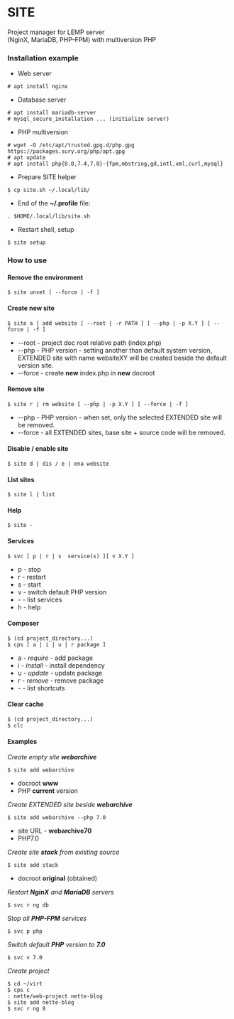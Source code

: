 # SITE
Project manager for LEMP server\
(NginX, MariaDB, PHP-FPM) with multiversion PHP

### Installation example
- Web server
```
# apt install nginx
```
- Database server
```
# apt install mariadb-server
# mysql_secure_installation ... (initialize server)
```
- PHP multiversion
```
# wget -O /etc/apt/trusted.gpg.d/php.gpg https://packages.sury.org/php/apt.gpg
# apt update
# apt install php{8.0,7.4,7.0}-{fpm,mbstring,gd,intl,xml,curl,mysql}
```
- Prepare SITE helper
```
$ cp site.sh ~/.local/lib/
```
- End of the **~/.profile** file:
```
. $HOME/.local/lib/site.sh
```
- Restart shell, setup
```
$ site setup
```
### How to use
#### Remove the environment
```
$ site unset [ --force | -f ]
```
#### Create new site
```
$ site a | add website [ --root | -r PATH ] [ --php | -p X.Y ] [ --force | -f ]
```
- --root - project doc root relative path (index.php)
- --php	- PHP version - setting another than default system version, EXTENDED site with name websiteXY will be created beside the default version site.
- --force - create **new** index.php in **new** docroot
#### Remove site
```
$ site r | rm website [ --php | -p X.Y ] [ --force | -f ]
```
* --php - PHP version - when set, only the selected EXTENDED site will be removed.
* --force - all EXTENDED sites, base site + source code will be removed.
#### Disable / enable site
```
$ site d | dis / e | ena website
```
#### List sites
```
$ site l | list
```
#### Help
```
$ site -
```
#### Services
```
$ svc [ p | r | s  service(s) ][ v X.Y ]
```
* p - stop
* r - restart
* s - start
* v - switch default PHP version
* \- - list services
* h - help
#### Composer
```
$ (cd project_directory...)
$ cps [ a | i | u | r package ]
```
* a - _require_	- add package
* i - _install_	- install dependency
* u - _update_ - update package
* r - _remove_ - remove package
* \- - list shortcuts
#### Clear cache
```
$ (cd project_directory...)
$ clc
```
#### Examples
_Create empty site **webarchive**_
```
$ site add webarchive
```
* docroot **www**
* PHP **current** version

_Create EXTENDED site beside **webarchive**_
```
$ site add webarchive --php 7.0
```
* site URL - **webarchive70**
* PHP7.0

_Create site **stack** from existing source_
```
$ site add stack
```
* docroot **original** (obtained)

_Restart **NginX** and **MariaDB** servers_
```
$ svc r ng db
```
_Stop all **PHP-FPM** services_
```
$ svc p php
```
_Switch default **PHP** version to **7.0**_
```
$ svc v 7.0
```
_Create project_
```
$ cd ~/virt
$ cps c
: nette/web-project nette-blog
$ site add nette-blog
$ svc r ng 8
```
